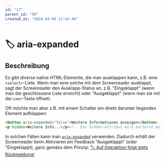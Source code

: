 ```yaml
---
id: "17"
parent_id: "59"
created_at: "2024-03-09 12:42:46"
---
```


# 🏷️ aria-expanded

## Beschreibung

Es gibt diverse native HTML-Elemente, die man ausklappen kann, z.B. eine `<select>`-Liste. Wenn man eine solche mit dem Screenreader ausklappt, sagt der Screenreader den Ausklapp-Status an, z.B. "Eingeklappt" (wenn man die geschlossene Liste erreicht) oder "Ausgeklappt" (wenn man sie mit der `Leer`-Taste öffnet).

Oft möchte man aber z.B. mit einem Schalter ein direkt darunter liegendes Element aufklappen:

```html
<button aria-expanded="false">Weitere Informationen anzeigen</button>
<p hidden>Weitere Info...</p><!-- Das hidden-Attribut wird entfernt beim Aktivieren des Schalters -->
```

In solchen Fällen kann man [`aria-expanded`](https://developer.mozilla.org/en-US/docs/Web/Accessibility/ARIA/Attributes/aria-expanded) verwenden. Dadurch erhält der Screenreader beim Aktivieren ein Feedback "Ausgeklappt" (oder "Eingeklappt), ganz gemäss dem Prinzip: [🏷️ Auf Interaktion folgt stets Rückmeldung!](/de/tags/auf-interaktion-folgt-stets-rueckmeldung)